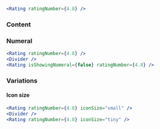 ```jsx
<Rating ratingNumber={4.8} />
```

### Content

### Numeral

```jsx
<Rating ratingNumber={4.8} />
<Divider />
<Rating isShowingNumeral={false} ratingNumber={4.8} />
```

### Variations

#### Icon size

```jsx
<Rating ratingNumber={4.8} iconSize="small" />
<Divider />
<Rating ratingNumber={4.8} iconSize="tiny" />
```
